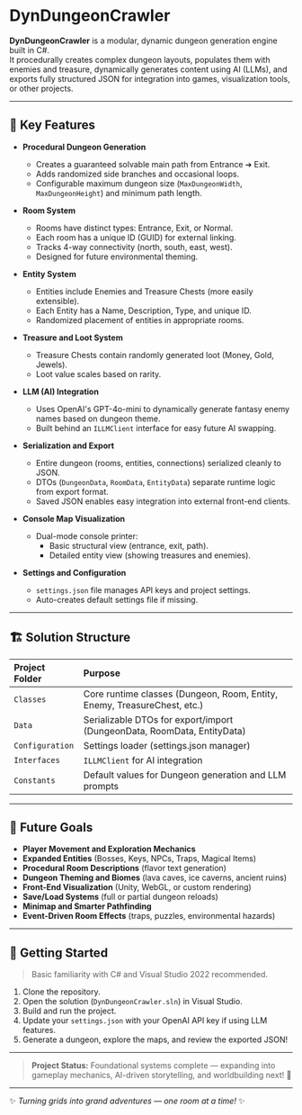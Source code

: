 ﻿# DynDungeonCrawler

**DynDungeonCrawler** is a modular, dynamic dungeon generation engine built in C#.  
It procedurally creates complex dungeon layouts, populates them with enemies and treasure, dynamically generates content using AI (LLMs), and exports fully structured JSON for integration into games, visualization tools, or other projects.

---

## 🌟 Key Features

- **Procedural Dungeon Generation**
  - Creates a guaranteed solvable main path from Entrance ➔ Exit.
  - Adds randomized side branches and occasional loops.
  - Configurable maximum dungeon size (`MaxDungeonWidth`, `MaxDungeonHeight`) and minimum path length.

- **Room System**
  - Rooms have distinct types: Entrance, Exit, or Normal.
  - Each room has a unique ID (GUID) for external linking.
  - Tracks 4-way connectivity (north, south, east, west).
  - Designed for future environmental theming.

- **Entity System**
  - Entities include Enemies and Treasure Chests (more easily extensible).
  - Each Entity has a Name, Description, Type, and unique ID.
  - Randomized placement of entities in appropriate rooms.

- **Treasure and Loot System**
  - Treasure Chests contain randomly generated loot (Money, Gold, Jewels).
  - Loot value scales based on rarity.

- **LLM (AI) Integration**
  - Uses OpenAI's GPT-4o-mini to dynamically generate fantasy enemy names based on dungeon theme.
  - Built behind an `ILLMClient` interface for easy future AI swapping.

- **Serialization and Export**
  - Entire dungeon (rooms, entities, connections) serialized cleanly to JSON.
  - DTOs (`DungeonData`, `RoomData`, `EntityData`) separate runtime logic from export format.
  - Saved JSON enables easy integration into external front-end clients.

- **Console Map Visualization**
  - Dual-mode console printer:
    - Basic structural view (entrance, exit, path).
    - Detailed entity view (showing treasures and enemies).

- **Settings and Configuration**
  - `settings.json` file manages API keys and project settings.
  - Auto-creates default settings file if missing.

---

## 🏗️ Solution Structure

| Project Folder | Purpose |
|:---------------|:--------|
| `Classes` | Core runtime classes (Dungeon, Room, Entity, Enemy, TreasureChest, etc.) |
| `Data` | Serializable DTOs for export/import (DungeonData, RoomData, EntityData) |
| `Configuration` | Settings loader (settings.json manager) |
| `Interfaces` | `ILLMClient` for AI integration |
| `Constants` | Default values for Dungeon generation and LLM prompts |

---

## 🚀 Future Goals

- **Player Movement and Exploration Mechanics**
- **Expanded Entities** (Bosses, Keys, NPCs, Traps, Magical Items)
- **Procedural Room Descriptions** (flavor text generation)
- **Dungeon Theming and Biomes** (lava caves, ice caverns, ancient ruins)
- **Front-End Visualization** (Unity, WebGL, or custom rendering)
- **Save/Load Systems** (full or partial dungeon reloads)
- **Minimap and Smarter Pathfinding**
- **Event-Driven Room Effects** (traps, puzzles, environmental hazards)

---

## 🔹 Getting Started

> Basic familiarity with C# and Visual Studio 2022 recommended.

1. Clone the repository.
2. Open the solution (`DynDungeonCrawler.sln`) in Visual Studio.
3. Build and run the project.
4. Update your `settings.json` with your OpenAI API key if using LLM features.
5. Generate a dungeon, explore the maps, and review the exported JSON!

---

> **Project Status:** Foundational systems complete — expanding into gameplay mechanics, AI-driven storytelling, and worldbuilding next! 🚀

---

✨ _Turning grids into grand adventures — one room at a time!_ ✨
